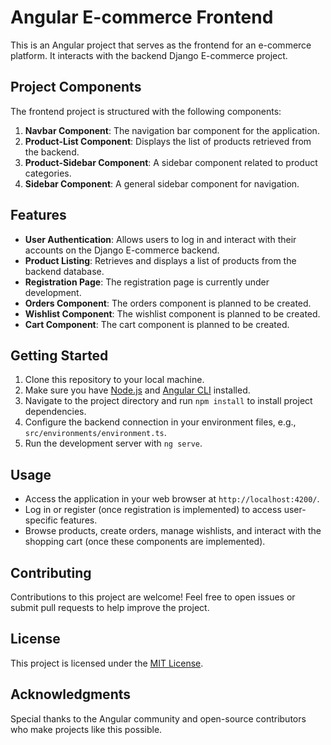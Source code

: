 # Angular E-commerce Frontend

This is an Angular project that serves as the frontend for an e-commerce platform. It interacts with the backend Django E-commerce project.

## Project Components

The frontend project is structured with the following components:

1. **Navbar Component**: The navigation bar component for the application.
2. **Product-List Component**: Displays the list of products retrieved from the backend.
3. **Product-Sidebar Component**: A sidebar component related to product categories.
4. **Sidebar Component**: A general sidebar component for navigation.

## Features

- **User Authentication**: Allows users to log in and interact with their accounts on the Django E-commerce backend.
- **Product Listing**: Retrieves and displays a list of products from the backend database.
- **Registration Page**: The registration page is currently under development.
- **Orders Component**: The orders component is planned to be created.
- **Wishlist Component**: The wishlist component is planned to be created.
- **Cart Component**: The cart component is planned to be created.

## Getting Started

1. Clone this repository to your local machine.
2. Make sure you have [Node.js](https://nodejs.org/) and [Angular CLI](https://cli.angular.io/) installed.
3. Navigate to the project directory and run `npm install` to install project dependencies.
4. Configure the backend connection in your environment files, e.g., `src/environments/environment.ts`.
5. Run the development server with `ng serve`.

## Usage

- Access the application in your web browser at `http://localhost:4200/`.
- Log in or register (once registration is implemented) to access user-specific features.
- Browse products, create orders, manage wishlists, and interact with the shopping cart (once these components are implemented).

## Contributing

Contributions to this project are welcome! Feel free to open issues or submit pull requests to help improve the project.

## License

This project is licensed under the [MIT License](LICENSE).

## Acknowledgments

Special thanks to the Angular community and open-source contributors who make projects like this possible.
